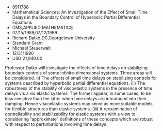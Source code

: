 
* 8911788
* Mathematical Sciences: An Investigation of the Effect of Small Time Delays in the Boundary Control of Hyperbolic Partial Differential Equations
* DMS,APPLIED MATHEMATICS
* 07/15/1989,07/12/1989
* Richard Datko,DC,Georgetown University
* Standard Grant
* Michael Steuerwalt
* 12/31/1990
* USD 21,940.00

Professor Datko will investigate the effects of time delays on stabilizing
boundary controls of some infinite-dimensional systems. Three areas will be
considered. (i) The effects of small time delays on stabilizing controls for
systems described by hyperbolic partial differential equations. (ii) The
robustness of the stability of viscoelastic systems in the presence of time
delays vis a vis elastic systems. The former appear, in some cases, to be less
sensitive than the latter when time delays are introduced into their damping.
Hence viscoelastic systems may serve as more suitable models for flexible
structures than elastic systems. (iii) A reexamination of controllability and
stabilizability for elastic systems with a view to considering "approximate"
definitions of these concepts which are robust with respect to perturbations
involving time delays.
